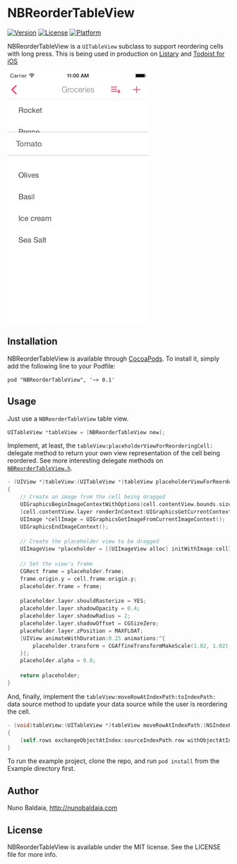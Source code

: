 # NBReorderTableView

[![Version](https://img.shields.io/cocoapods/v/NBReorderTableView.svg?style=flat)](http://cocoadocs.org/docsets/NBReorderTableView)
[![License](https://img.shields.io/cocoapods/l/NBReorderTableView.svg?style=flat)](http://cocoadocs.org/docsets/NBReorderTableView)
[![Platform](https://img.shields.io/cocoapods/p/NBReorderTableView.svg?style=flat)](http://cocoadocs.org/docsets/NBReorderTableView)


NBReorderTableView is a `UITableView` subclass to support reordering cells with long press. This is being used in production on [Listary](http://listaryapp.com) and [Todoist for iOS](http://todoist.com)

![NBReorderTableView in use on Listary](screenshot.png)

## Installation

NBReorderTableView is available through [CocoaPods](http://cocoapods.org). To install
it, simply add the following line to your Podfile:

    pod "NBReorderTableView", '~> 0.1'

## Usage

Just use a `NBReorderTableView` table view.

```objective-c
UITableView *tableView = [NBReorderTableView new];
```

Implement, at least, the `tableView:placeholderViewForReorderingCell:`
delegate method to return your own view representation of the cell being reordered. See more interesting delegate methods on [`NBReorderTableView.h`](Pod/Classes/NBReorderTableView.h).

```objective-c
- (UIView *)tableView:(UITableView *)tableView placeholderViewForReorderingCell:(UITableViewCell *)cell
{
    // Create an image from the cell being dragged
    UIGraphicsBeginImageContextWithOptions(cell.contentView.bounds.size, NO, 0);
    [cell.contentView.layer renderInContext:UIGraphicsGetCurrentContext()];
    UIImage *cellImage = UIGraphicsGetImageFromCurrentImageContext();
    UIGraphicsEndImageContext();

    // Create the placeholder view to be dragged
    UIImageView *placeholder = [[UIImageView alloc] initWithImage:cellImage];

    // Set the view's frame
    CGRect frame = placeholder.frame;
    frame.origin.y = cell.frame.origin.y;
    placeholder.frame = frame;

    placeholder.layer.shouldRasterize = YES;
    placeholder.layer.shadowOpacity = 0.4;
    placeholder.layer.shadowRadius = 2;
    placeholder.layer.shadowOffset = CGSizeZero;
    placeholder.layer.zPosition = MAXFLOAT;
    [UIView animateWithDuration:0.25 animations:^{
        placeholder.transform = CGAffineTransformMakeScale(1.02, 1.02);
    }];
    placeholder.alpha = 0.8;

    return placeholder;
}
```

And, finally, implement the `tableView:moveRowAtIndexPath:toIndexPath:` data source method to update your data source while the user is reordering the cell.

```objective-c
- (void)tableView:(UITableView *)tableView moveRowAtIndexPath:(NSIndexPath *)sourceIndexPath toIndexPath:(NSIndexPath *)destinationIndexPath
{
    [self.rows exchangeObjectAtIndex:sourceIndexPath.row withObjectAtIndex:destinationIndexPath.row];
}
```

To run the example project, clone the repo, and run `pod install` from the Example directory first.

## Author

Nuno Baldaia, http://nunobaldaia.com

## License

NBReorderTableView is available under the MIT license. See the LICENSE file for more info.
